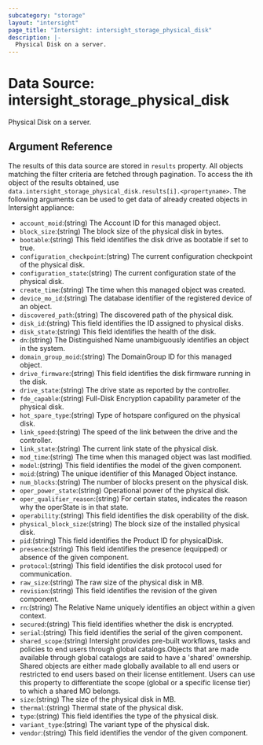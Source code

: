 ```yaml
---
subcategory: "storage"
layout: "intersight"
page_title: "Intersight: intersight_storage_physical_disk"
description: |-
  Physical Disk on a server.
---
```


# Data Source: intersight_storage_physical_disk
Physical Disk on a server.
## Argument Reference
The results of this data source are stored in `results` property.
All objects matching the filter criteria are fetched through pagination.
To access the ith object of the results obtained, use `data.intersight_storage_physical_disk.results[i].<propertyname>`.
The following arguments can be used to get data of already created objects in Intersight appliance:
* `account_moid`:(string) The Account ID for this managed object. 
* `block_size`:(string) The block size of the physical disk in bytes. 
* `bootable`:(string) This field identifies the disk drive as bootable if set to true. 
* `configuration_checkpoint`:(string) The current configuration checkpoint of the physical disk. 
* `configuration_state`:(string) The current configuration state of the physical disk. 
* `create_time`:(string) The time when this managed object was created. 
* `device_mo_id`:(string) The database identifier of the registered device of an object. 
* `discovered_path`:(string) The discovered path of the physical disk. 
* `disk_id`:(string) This field identifies the ID assigned to physical disks. 
* `disk_state`:(string) This field identifies the health of the disk. 
* `dn`:(string) The Distinguished Name unambiguously identifies an object in the system. 
* `domain_group_moid`:(string) The DomainGroup ID for this managed object. 
* `drive_firmware`:(string) This field identifies the disk firmware running in the disk. 
* `drive_state`:(string) The drive state as reported by the controller. 
* `fde_capable`:(string) Full-Disk Encryption capability parameter of the physical disk. 
* `hot_spare_type`:(string) Type of hotspare configured on the physical disk. 
* `link_speed`:(string) The speed of the link between the drive and the controller. 
* `link_state`:(string) The current link state of the physical disk. 
* `mod_time`:(string) The time when this managed object was last modified. 
* `model`:(string) This field identifies the model of the given component. 
* `moid`:(string) The unique identifier of this Managed Object instance. 
* `num_blocks`:(string) The number of blocks present on the physical disk. 
* `oper_power_state`:(string) Operational power of the physical disk. 
* `oper_qualifier_reason`:(string) For certain states, indicates the reason why the operState is in that state. 
* `operability`:(string) This field identifies the disk operability of the disk. 
* `physical_block_size`:(string) The block size of the installed physical disk. 
* `pid`:(string) This field identifies the Product ID for physicalDisk. 
* `presence`:(string) This field identifies the presence (equipped) or absence of the given component. 
* `protocol`:(string) This field identifies the disk protocol used for communication. 
* `raw_size`:(string) The raw size of the physical disk in MB. 
* `revision`:(string) This field identifies the revision of the given component. 
* `rn`:(string) The Relative Name uniquely identifies an object within a given context. 
* `secured`:(string) This field identifies whether the disk is encrypted. 
* `serial`:(string) This field identifies the serial of the given component. 
* `shared_scope`:(string) Intersight provides pre-built workflows, tasks and policies to end users through global catalogs.Objects that are made available through global catalogs are said to have a 'shared' ownership. Shared objects are either made globally available to all end users or restricted to end users based on their license entitlement. Users can use this property to differentiate the scope (global or a specific license tier) to which a shared MO belongs. 
* `size`:(string) The size of the physical disk in MB. 
* `thermal`:(string) Thermal state of the physical disk. 
* `type`:(string) This field identifies the type of the physical disk. 
* `variant_type`:(string) The variant type of the physical disk. 
* `vendor`:(string) This field identifies the vendor of the given component. 
 